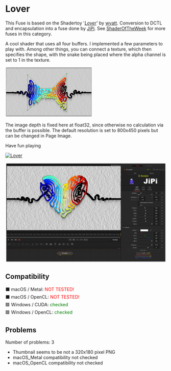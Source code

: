 # Lover

This Fuse is based on the Shadertoy '_[Lover](https://www.shadertoy.com/view/fsjyR3)_' by [wyatt](https://www.shadertoy.com/user/wyatt). Conversion to DCTL and encapsulation into a fuse done by [JiPi](../../Site/Profiles/JiPi.md). See [ShaderOfTheWeek](README.md) for more fuses in this category.

<!-- +++ DO NOT REMOVE THIS COMMENT +++ DO NOT ADD OR EDIT ANY TEXT BEFORE THIS LINE +++ IT WOULD BE A REALLY BAD IDEA +++ -->

A cool shader that uses all four buffers. I implemented a few parameters to play with. Among other things, you can connect a texture, which then specifies the shape, with the snake being placed where the alpha channel is set to 1 in the texture.

![Thumbnail](Lover_2y.png)


The image depth is fixed here at float32, since otherwise no calculation via the buffer is possible. The default resolution is set to 800x450 pixels but can be changed in Page Image.

Have fun playing


[![Lover](https://user-images.githubusercontent.com/78935215/155531303-950f901d-2797-4c5e-8def-9a7a22328bd0.gif)](https://www.shadertoy.com/view/fsjyR3 "View on Shadertoy.com")


[![Thumbnail](Lover_screenshot.png)](Lover.fuse)

<!-- +++ DO NOT REMOVE THIS COMMENT +++ DO NOT EDIT ANY TEXT THAT COMES AFTER THIS LINE +++ TRUST ME: JUST DON'T DO IT +++ -->

## Compatibility

⬛ macOS / Metal: <span style="color:red; ">NOT TESTED!</span><br />
⬛ macOS / OpenCL: <span style="color:red; ">NOT TESTED!</span><br />
🟩 Windows / CUDA: <span style="color:green; ">checked</span><br />
🟩 Windows / OpenCL: <span style="color:green; ">checked</span><br />


## Problems

Number of problems: 3

- Thumbnail seems to be not a 320x180 pixel PNG
- macOS_Metal compatibility not checked
- macOS_OpenCL compatibility not checked



